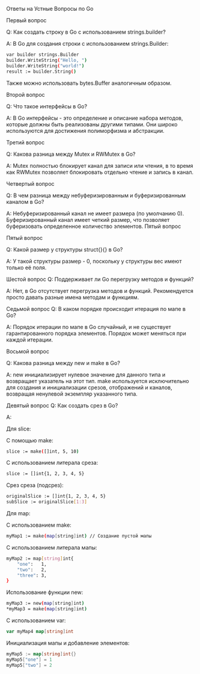 Ответы на Устные Вопросы по Go

Первый вопрос
 
Q: Как создать строку в Go с использованием strings.builder?

A: В Go для создания строки с использованием strings.Builder:

```sh
var builder strings.Builder
builder.WriteString("Hello, ")
builder.WriteString("world!")
result := builder.String()
```

Также можно использовать bytes.Buffer аналогичным образом.


Второй вопрос

Q: Что такое интерфейсы в Go?

A: В Go интерфейсы - это определение и описание набора методов, которые должны быть реализованы другими типами. Они широко используются для достижения полиморфизма и абстракции.


Третий вопрос

Q: Какова разница между Mutex и RWMutex в Go?

A: Mutex полностью блокирует канал для записи или чтения, в то время как RWMutex позволяет блокировать отдельно чтение и запись в канал.


Четвертый вопрос

Q: В чем разница между небуферизированным и буферизированным каналом в Go?

A:
Небуферизированный канал не имеет размера (по умолчанию 0).
Буферизированный канал имеет четкий размер, что позволяет буферизовать определенное количество элементов.
Пятый вопрос


Пятый вопрос

Q: Какой размер у структуры struct{}{} в Go?

A: У такой структуры размер - 0, поскольку у структуры вес имеют только её поля.


Шестой вопрос
Q: Поддерживает ли Go перегрузку методов и функций?

A: Нет, в Go отсутствует перегрузка методов и функций. Рекомендуется просто давать разные имена методам и функциям.


Седьмой вопрос
Q: В каком порядке происходит итерация по мапе в Go?

A: Порядок итерации по мапе в Go случайный, и не существует гарантированного порядка элементов. Порядок может меняться при каждой итерации.


Восьмой вопрос

Q: Какова разница между new и make в Go?

A:
new инициализирует нулевое значение для данного типа и возвращает указатель на этот тип.
make используется исключительно для создания и инициализации срезов, отображений и каналов, возвращая ненулевой экземпляр указанного типа.


Девятый вопрос
Q: Как создать срез в Go?

A:

Для slice:

С помощью make:

```sh
slice := make([]int, 5, 10)
```
 
С использованием литерала среза:

```sh
slice := []int{1, 2, 3, 4, 5}
```


Срез среза (подсрез):

```sh
originalSlice := []int{1, 2, 3, 4, 5}
subSlice := originalSlice[1:3] 
```

Для map:

С использованием make:

```sh
myMap1 := make(map[string]int) // Создание пустой мапы
```

С использованием литерала мапы:

```sh
myMap2 := map[string]int{
    "one":   1,
    "two":   2,
    "three": 3,
}
```

Использование функции new:

```sh
myMap3 := new(map[string]int)
*myMap3 = make(map[string]int)
```

С использованием var:
```go
var myMap4 map[string]int 
```


Инициализация мапы и добавление элементов:

```go
myMap5 := map[string]int{}
myMap5["one"] = 1
myMap5["two"] = 2
```
